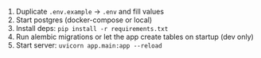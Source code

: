 1. Duplicate `.env.example` -> `.env` and fill values
2. Start postgres (docker-compose or local)
3. Install deps: `pip install -r requirements.txt`
4. Run alembic migrations or let the app create tables on startup (dev only)
5. Start server: `uvicorn app.main:app --reload`